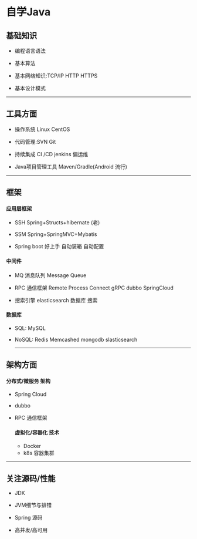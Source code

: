 # 自学Java

## 基础知识

- 编程语言语法

- 基本算法

- 基本网络知识:TCP/IP HTTP HTTPS

- 基本设计模式

------

## 工具方面

- 操作系统 Linux CentOS

- 代码管理:SVN Git

- 持续集成 CI /CD jenkins 偏运维

- Java项目管理工具 Maven/Gradle(Android 流行)

------

## 框架

#### 应用层框架

- SSH Spring+Structs+hibernate (老)

- SSM Spring+SpringMVC+Mybatis

- Spring boot  好上手 自动装箱 自动配置

#### 中间件

- MQ 消息队列 Message Queue

- RPC 通信框架 Remote Process Connect gRPC  dubbo SpringCloud

- 搜索引擎 elasticsearch 数据库 搜索

#### 数据库

- SQL: MySQL 

- NoSQL: Redis Memcashed mongodb slasticsearch

  ------

## 架构方面

#### 分布式/微服务 架构

- Spring Cloud

- dubbo

- RPC 通信框架



  #### 虚拟化/容器化 技术

  - Docker
  - k8s 容器集群

---

## 关注源码/性能

- JDK
- JVM细节与排错
- Spring 源码

- 高并发/高可用




